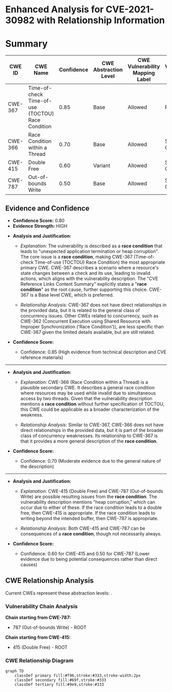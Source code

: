# Enhanced Analysis for CVE-2021-30982 with Relationship Information

# Summary
| CWE ID | CWE Name | Confidence | CWE Abstraction Level | CWE Vulnerability Mapping Label | CWE-Vulnerability Mapping Notes |
|---|---|---|---|---|---|
| CWE-367 | Time-of-check Time-of-use (TOCTOU) Race Condition | 0.85 | Base | Allowed | Primary CWE |
| CWE-366 | Race Condition within a Thread | 0.70 | Base | Allowed | Secondary Candidate |
| CWE-415 | Double Free | 0.60 | Variant | Allowed | Secondary Candidate |
| CWE-787 | Out-of-bounds Write | 0.50 | Base | Allowed | Secondary Candidate |

## Evidence and Confidence

*   **Confidence Score:** 0.80
*   **Evidence Strength:** HIGH

- **Analysis and Justification:**  
  - *Explanation:* The vulnerability is described as a **race condition** that leads to "unexpected application termination or heap corruption". The core issue is a **race condition**, making CWE-367 (Time-of-check Time-of-use (TOCTOU) Race Condition) the most appropriate primary CWE. CWE-367 describes a scenario where a resource's state changes between a check and its use, leading to invalid actions, which aligns with the vulnerability description. The "CVE Reference Links Content Summary" explicitly states a "**race condition**" as the root cause, further supporting this choice. CWE-367 is a Base level CWE, which is preferred.

  - *Relationship Analysis:* CWE-367 does not have direct relationships in the provided data, but it is related to the general class of concurrency issues. Other CWEs related to concurrency, such as CWE-362 (Concurrent Execution using Shared Resource with Improper Synchronization ('Race Condition')), are less specific than CWE-367 given the limited details available, but are still related.

- **Confidence Score:**  
  - Confidence: 0.85 (High evidence from technical description and CVE reference materials)

---

- **Analysis and Justification:**
  - *Explanation:* CWE-366 (Race Condition within a Thread) is a plausible secondary CWE. It describes a general race condition where resources may be used while invalid due to simultaneous access by two threads. Given that the vulnerability description mentions a **race condition** without further specification of TOCTOU, this CWE could be applicable as a broader characterization of the weakness.

  - *Relationship Analysis:* Similar to CWE-367, CWE-366 does not have direct relationships in the provided data, but it is part of the broader class of concurrency weaknesses. Its relationship to CWE-367 is that it provides a more general description of the **race condition**.

- **Confidence Score:**
  - Confidence: 0.70 (Moderate evidence due to the general nature of the description)

---

- **Analysis and Justification:**
  - *Explanation:* CWE-415 (Double Free) and CWE-787 (Out-of-bounds Write) are possible resulting issues from the **race condition**. The vulnerability description mentions "heap corruption," which can occur due to either of these. If the race condition leads to a double free, then CWE-415 is appropriate. If the race condition leads to writing beyond the intended buffer, then CWE-787 is appropriate.

  - *Relationship Analysis:* Both CWE-415 and CWE-787 can be consequences of a **race condition**, though not necessarily always.

- **Confidence Score:**
  - Confidence: 0.60 for CWE-415 and 0.50 for CWE-787 (Lower evidence due to being potential consequences rather than direct causes)


## CWE Relationship Analysis

Current CWEs represent these abstraction levels: .


### Vulnerability Chain Analysis

**Chain starting from CWE-787:**
- 787 (Out-of-bounds Write) - ROOT


**Chain starting from CWE-415:**
- 415 (Double Free) - ROOT



### CWE Relationship Diagram

```mermaid
graph TD
    classDef primary fill:#f96,stroke:#333,stroke-width:2px
    classDef secondary fill:#69f,stroke:#333
    classDef tertiary fill:#9e9,stroke:#333
```
